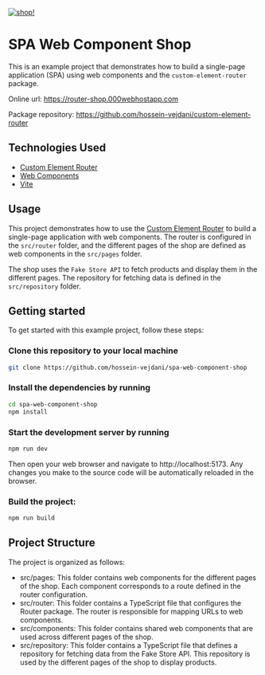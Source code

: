 
[![shop!](https://i.ibb.co/DVVSGMt/shop-banner.png)](https://i.ibb.co/DVVSGMt/shop-banner.png)


# SPA Web Component Shop
This is an example project that demonstrates how to build a single-page application (SPA) using web components and the `custom-element-router` package.

Online url: https://router-shop.000webhostapp.com

Package repository: https://github.com/hossein-vejdani/custom-element-router



## Technologies Used

* [Custom Element Router](https://github.com/hossein-vejdani/custom-element-router)
* [Web Components](https://developer.mozilla.org/en-US/docs/Web/Web_Components)
* [Vite](https://vitejs.dev/)

## Usage

This project demonstrates how to use the [Custom Element Router](https://github.com/hossein-vejdani/custom-element-router) to build a single-page application with web components. The router is configured in the `src/router` folder, and the different pages of the shop are defined as web components in the `src/pages` folder.

The shop uses the `Fake Store API` to fetch products and display them in the different pages. The repository for fetching data is defined in the `src/repository` folder.

## Getting started

To get started with this example project, follow these steps:

### Clone this repository to your local machine
```bash
git clone https://github.com/hossein-vejdani/spa-web-component-shop
```
### Install the dependencies by running 
```bash
cd spa-web-component-shop
npm install
```

### Start the development server by running
```bash 
npm run dev
```
Then open your web browser and navigate to http://localhost:5173. Any changes you make to the source code will be automatically reloaded in the browser.

### Build the project:
```bash
npm run build
```

## Project Structure

The project is organized as follows:

* src/pages: This folder contains web components for the different pages of the shop. Each component corresponds to a route defined in the router configuration.
* src/router: This folder contains a TypeScript file that configures the Router package. The router is responsible for mapping URLs to web components.
* src/components: This folder contains shared web components that are used across different pages of the shop.
* src/repository: This folder contains a TypeScript file that defines a repository for fetching data from the Fake Store API. This repository is used by the different pages of the shop to display products.

